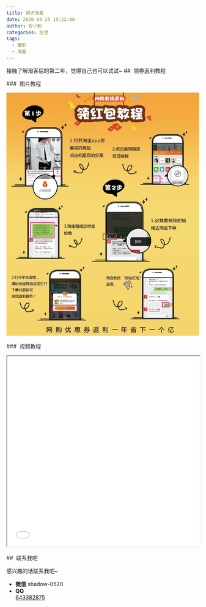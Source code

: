 ```yaml
---
title: 初识淘客
date: 2020-04-25 15:22:00
author: 安小盼
categories: 生活
tags:
  - 兼职
  - 淘客
---
```


接触了解淘客后的第二年，觉得自己也可以试试~
##  领劵返利教程

###  图片教程

![](/static/life/tutorialPic.png)

###  视频教程

<iframe height=498 width=100% src="/static/life/tutorialVideo.mp4" ></iframe>

##  联系我吧

感兴趣的话联系我吧~

- **微信**
  shadow-0520
- **QQ**
  <br/>
  <a href="tencent://AddContact/?fromId=50&fromSubId=1&subcmd=all&uin=643382875" class="tooltipped" data-tooltip="QQ联系我: 643382875" data-position="top" data-delay="50">
  643382875
  </a>

